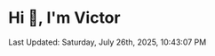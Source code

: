 <h1>Hi 👋, I'm Victor </h1>

<!--RECENT_ACTIVITY:start-->
<!--RECENT_ACTIVITY:end-->

<!--RECENT_ACTIVITY:last_update-->
Last Updated: Saturday, July 26th, 2025, 10:43:07 PM
<!--RECENT_ACTIVITY:last_update_end-->
